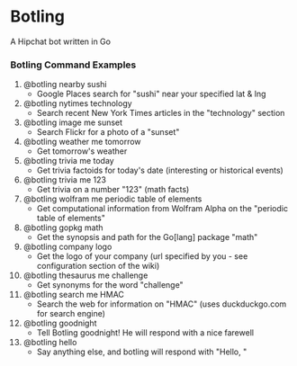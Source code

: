 Botling
======

A Hipchat bot written in Go

### Botling Command Examples
1. @botling nearby sushi
    * Google Places search for "sushi" near your specified lat & lng
2. @botling nytimes technology
    * Search recent New York Times articles in the "technology" section
3. @botling image me sunset
    * Search Flickr for a photo of a "sunset"
4. @botling weather me tomorrow
    * Get tomorrow's weather
5. @botling trivia me today
    * Get trivia factoids for today's date (interesting or historical events)
6. @botling trivia me 123
    * Get trivia on a number "123" (math facts)
7. @botling wolfram me periodic table of elements
    * Get computational information from Wolfram Alpha on the "periodic table of elements"
8. @botling gopkg math
    * Get the synopsis and path for the Go[lang] package "math"
9. @botling company logo
    * Get the logo of your company (url specified by you - see configuration section of the wiki)
10. @botling thesaurus me challenge
    * Get synonyms for the word "challenge"
11. @botling search me HMAC
    * Search the web for information on "HMAC" (uses duckduckgo.com for search engine)
12. @botling goodnight
    * Tell Botling goodnight! He will respond with a nice farewell
13. @botling hello
    * Say anything else, and botling will respond with "Hello, <FirstName> <LastName>"
